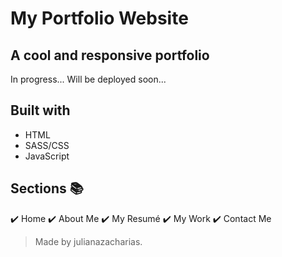 # My Portfolio Website

## A cool and responsive portfolio

In progress... Will be deployed soon...

## Built with

- HTML
- SASS/CSS
- JavaScript

## Sections 📚

✔️ Home
✔️ About Me
✔️ My Resumé
✔️ My Work
✔️ Contact Me

> Made by julianazacharias.